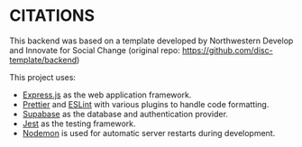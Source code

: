 # CITATIONS
This backend was based on a template developed by Northwestern Develop and Innovate for Social Change
(original repo: https://github.com/disc-template/backend)

This project uses:
- [Express.js](https://expressjs.com/) as the web application framework.
- [Prettier](https://prettier.io/) and [ESLint](https://eslint.org/) with various plugins to handle code formatting.
- [Supabase](https://supabase.com/) as the database and authentication provider.
- [Jest](https://jestjs.io/) as the testing framework.
- [Nodemon](https://nodemon.io/) is used for automatic server restarts during development.

